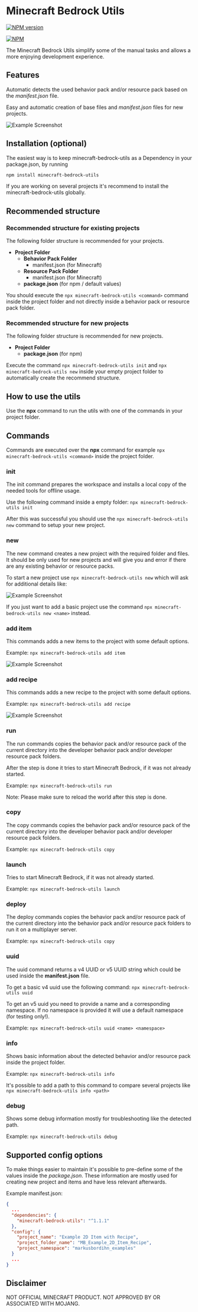 # Minecraft Bedrock Utils

[![NPM version](https://img.shields.io/npm/v/minecraft-bedrock-utils.svg)](https://www.npmjs.org/package/minecraft-bedrock-utils)

[![NPM](https://nodei.co/npm/minecraft-bedrock-utils.png?downloads=true&downloadRank=true)](https://nodei.co/npm/minecraft-bedrock-utils/)

The Minecraft Bedrock Utils simplify some of the manual tasks and allows a more
enjoying development experience.

## Features

Automatic detects the used behavior pack and/or resource pack based on the
_manifest.json_ file.

Easy and automatic creation of base files and _manifest.json_ files for new
projects.

![Example Screenshot](assets/new_project_example.jpg)

## Installation (optional)

The easiest way is to keep minecraft-bedrock-utils as a Dependency in your
package.json, by running

```bash
npm install minecraft-bedrock-utils
```

If you are working on several projects it's recommend to install the
minecraft-bedrock-utils globally.

## Recommended structure

### Recommended structure for existing projects

The following folder structure is recommended for your projects.

- **Project Folder**
  - **Behavior Pack Folder**
    - manifest.json (for Minecraft)
  - **Resource Pack Folder**
    - manifest.json (for Minecraft)
  - **package.json** (for npm / default values)

You should execute the `npx minecraft-bedrock-utils <command>` command inside
the project folder and not directly inside a behavior pack or resource pack
folder.

### Recommended structure for new projects

The following folder structure is recommended for new projects.

- **Project Folder**
  - **package.json** (for npm)

Execute the command `npx minecraft-bedrock-utils init` and
`npx minecraft-bedrock-utils new` inside your empty project folder to
automatically create the recommend structure.

## How to use the utils

Use the **npx** command to run the utils with one of the commands in your
project folder.

## Commands

Commands are executed over the **npx** command for example
`npx minecraft-bedrock-utils <command>` inside the project folder.

### init

The init command prepares the workspace and installs a local copy of the needed
tools for offline usage.

Use the following command inside a empty folder:
`npx minecraft-bedrock-utils init`

After this was successful you should use the `npx minecraft-bedrock-utils new`
command to setup your new project.

### new

The new command creates a new project with the required folder and files. It
should be only used for new projects and will give you and error if there are
any existing behavior or resource packs.

To start a new project use `npx minecraft-bedrock-utils new` which will ask for
additional details like:

![Example Screenshot](assets/new_project_example.jpg)

If you just want to add a basic project use the command
`npx minecraft-bedrock-utils new <name>` instead.

### add item

This commands adds a new items to the project with some default options.

Example: `npx minecraft-bedrock-utils add item`

![Example Screenshot](assets/new_item_example.jpg)

### add recipe

This commands adds a new recipe to the project with some default options.

Example: `npx minecraft-bedrock-utils add recipe`

![Example Screenshot](assets/new_recipe_example.jpg)

### run

The run commands copies the behavior pack and/or resource pack of the current
directory into the developer behavior pack and/or developer resource pack
folders.

After the step is done it tries to start Minecraft Bedrock, if it was not
already started.

Example: `npx minecraft-bedrock-utils run`

Note: Please make sure to reload the world after this step is done.

### copy

The copy commands copies the behavior pack and/or resource pack of the current
directory into the developer behavior pack and/or developer resource pack
folders.

Example: `npx minecraft-bedrock-utils copy`

### launch

Tries to start Minecraft Bedrock, if it was not already started.

Example: `npx minecraft-bedrock-utils launch`

### deploy

The deploy commands copies the behavior pack and/or resource pack of the current
directory into the behavior pack and/or resource pack folders to run it on a
multiplayer server.

Example: `npx minecraft-bedrock-utils copy`

### uuid

The uuid command returns a v4 UUID or v5 UUID string which could be used inside
the **manifest.json** file.

To get a basic v4 uuid use the following command:
`npx minecraft-bedrock-utils uuid`

To get an v5 uuid you need to provide a name and a corresponding namespace. If
no namespace is provided it will use a default namespace (for testing only!).

Example: `npx minecraft-bedrock-utils uuid <name> <namespace>`

### info

Shows basic information about the detected behavior and/or resource pack inside
the project folder.

Example: `npx minecraft-bedrock-utils info`

It's possible to add a path to this command to compare several projects like
`npx minecraft-bedrock-utils info <path>`

### debug

Shows some debug information mostly for troubleshooting like the detected path.

Example: `npx minecraft-bedrock-utils debug`

## Supported config options

To make things easier to maintain it's possible to pre-define some of the values
inside the _package.json_. These information are mostly used for creating new
project and items and have less relevant afterwards.

Example manifest.json:

```json
{
  ...
  "dependencies": {
    "minecraft-bedrock-utils": "^1.1.1"
  },
  "config": {
    "project_name": "Example 2D Item with Recipe",
    "project_folder_name": "MB_Example_2D_Item_Recipe",
    "project_namespace": "markusbordihn_examples"
  }
  ...
}
```

## Disclaimer

NOT OFFICIAL MINECRAFT PRODUCT. NOT APPROVED BY OR ASSOCIATED WITH MOJANG.
